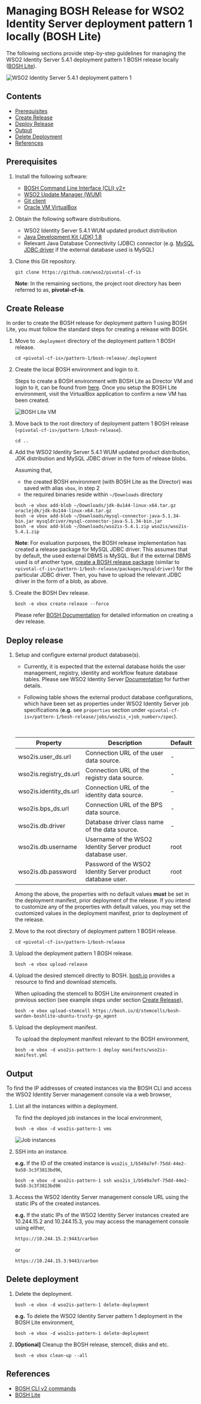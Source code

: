 # Managing BOSH Release for WSO2 Identity Server deployment pattern 1 locally (BOSH Lite)

The following sections provide step-by-step guidelines for managing the WSO2 Identity Server 5.4.1 deployment pattern 1
BOSH release locally ([BOSH Lite](https://bosh.io/docs/bosh-lite)).

![WSO2 Identity Server 5.4.1 deployment pattern 1](images/pattern-1.png)

## Contents

* [Prerequisites](#prerequisites)
* [Create Release](#create-release)
* [Deploy Release](#deploy-release)
* [Output](#output)
* [Delete Deployment](#delete-deployment)
* [References](#references)

## Prerequisites

1. Install the following software:

    - [BOSH Command Line Interface (CLI) v2+](https://bosh.io/docs/cli-v2.html)
    - [WSO2 Update Manager (WUM)](http://wso2.com/wum)
    - [Git client](https://git-scm.com/book/en/v2/Getting-Started-Installing-Git)
    - [Oracle VM VirtualBox](https://www.virtualbox.org/manual/ch02.html)
    
2. Obtain the following software distributions.

    - WSO2 Identity Server 5.4.1 WUM updated product distribution
    - [Java Development Kit (JDK) 1.8](http://www.oracle.com/technetwork/java/javase/downloads/jdk8-downloads-2133151.html)
    - Relevant Java Database Connectivity (JDBC) connector (e.g. [MySQL JDBC driver](https://dev.mysql.com/downloads/connector/j/5.1.html)
    if the external database used is MySQL)
    
3. Clone this Git repository.

    ```
    git clone https://github.com/wso2/pivotal-cf-is
    ```
    
   **Note**: In the remaining sections, the project root directory has been referred to as, **pivotal-cf-is**.

## Create Release

In order to create the BOSH release for deployment pattern 1 using BOSH Lite, you must follow the standard steps
for creating a release with BOSH.
 
1. Move to `.deployment` directory of the deployment pattern 1 BOSH release.

    ```
    cd <pivotal-cf-is>/pattern-1/bosh-release/.deployment
    ```   
    
2. Create the local BOSH environment and login to it.

    Steps to create a BOSH environment with BOSH Lite as Director VM and login to it, can be found from
    [here](http://bosh.io/docs/bosh-lite.html#install). Once you setup the BOSH Lite environment, visit the
    VirtualBox application to confirm a new VM has been created.
    
    ![BOSH Lite VM](images/bosh-lite.png)

3. Move back to the root directory of deployment pattern 1 BOSH release (`<pivotal-cf-is>/pattern-1/bosh-release`).

    ```
    cd ..
    ```

4. Add the WSO2 Identity Server 5.4.1 WUM updated product distribution, JDK distribution and MySQL JDBC driver in the form of release blobs.

    Assuming that,

   - the created BOSH environment (with BOSH Lite as the Director) was saved with alias `vbox`, in step 2
   - the required binaries reside within `~/Downloads` directory
    
    ```
    bosh -e vbox add-blob ~/Downloads/jdk-8u144-linux-x64.tar.gz oraclejdk/jdk-8u144-linux-x64.tar.gz
    bosh -e vbox add-blob ~/Downloads/mysql-connector-java-5.1.34-bin.jar mysqldriver/mysql-connector-java-5.1.34-bin.jar
    bosh -e vbox add-blob ~/Downloads/wso2is-5.4.1.zip wso2is/wso2is-5.4.1.zip
    ```
    
    **Note**: For evaluation purposes, the BOSH release implementation has created a release package for MySQL JDBC driver.
    This assumes that by default, the used external DBMS is MySQL. But if the external DBMS used is of another type, [create
    a BOSH release package](https://bosh.io/docs/packages.html) (similar to `<pivotal-cf-is>/pattern-1/bosh-release/packages/mysqldriver`) for the particular
    JDBC driver. Then, you have to upload the relevant JDBC driver in the form of a blob, as above.

5. Create the BOSH Dev release.

   ```
   bosh -e vbox create-release --force
   ```
   Please refer [BOSH Documentation](https://bosh.io/docs/create-release.html#dev-release) for detailed information on creating a dev release.
   
## Deploy release

1. Setup and configure external product database(s).

    - Currently, it is expected that the external database holds the user management, registry, identity and workflow feature database tables.
    Please see WSO2 Identity Server [Documentation](https://docs.wso2.com/display/IS541/Setting+Up+Separate+Databases+for+Clustering)
    for further details.

    - Following table shows the external product database configurations, which have been set as properties under WSO2 Identity Server job specifications
    (**e.g.** see `properties` section under `<pivotal-cf-is>/pattern-1/bosh-release/jobs/wso2is_<job_number>/spec`).
    
   <br>
   
   Property | Description | Default
   -------- | ----------- | -------
   wso2is.user_ds.url | Connection URL of the user data source. | -
   wso2is.registry_ds.url | Connection URL of the registry data source. | -
   wso2is.identity_ds.url | Connection URL of the identity data source. | -
   wso2is.bps_ds.url | Connection URL of the BPS data source. | -
   wso2is.db.driver | Database driver class name of the data source. | -
   wso2is.db.username | Username of the WSO2 Identity Server product database user. | root
   wso2is.db.password | Password of the WSO2 Identity Server product database user. | root
   
   Among the above, the properties with no default values **must** be set in the deployment manifest,
   prior deployment of the release.
   If you intend to customize any of the properties with default values, you may set the customized values
   in the deployment manifest, prior to deployment of the release.
   
2. Move to the root directory of deployment pattern 1 BOSH release.

    ```
    cd <pivotal-cf-is>/pattern-1/bosh-release
    ```
    
3. Upload the deployment pattern 1 BOSH release.

    ```
    bosh -e vbox upload-release
    ```

4. Upload the desired stemcell directly to BOSH. [bosh.io](http://bosh.io/stemcells) provides a resource to find and download stemcells.

    When uploading the stemcell to BOSH Lite environment created in previous section (see example steps under section [Create Release](#create-release)),
   
    ```
    bosh -e vbox upload-stemcell https://bosh.io/d/stemcells/bosh-warden-boshlite-ubuntu-trusty-go_agent
    ```
    
5. Upload the deployment manifest.

    To upload the deployment manifest relevant to the BOSH environment,
    
    ```
    bosh -e vbox -d wso2is-pattern-1 deploy manifests/wso2is-manifest.yml
    ```
  
## Output

To find the IP addresses of created instances via the BOSH CLI and access the WSO2 Identity Server management console via a web browser,

1. List all the instances within a deployment.
    
    To find the deployed job instances in the local environment,
    ```
    bosh -e vbox -d wso2is-pattern-1 vms
    ```
    
    ![Job instances](images/output.png)
    
2. SSH into an instance.

    **e.g.** If the ID of the created instance is `wso2is_1/b549a7ef-75dd-44e2-9a58-3c3f3813bd96`,
    
    ```
    bosh -e vbox -d wso2is-pattern-1 ssh wso2is_1/b549a7ef-75dd-44e2-9a58-3c3f3813bd96
    ```
    
3. Access the WSO2 Identity Server management console URL using the static IPs of the created instances.

    **e.g.** If the static IPs of the WSO2 Identity Server instances created are 10.244.15.2 and 10.244.15.3,
    you may access the management console using either,
    
    ```
    https://10.244.15.2:9443/carbon
    ```
    or
    ```
    https://10.244.15.3:9443/carbon
    ```
    
## Delete deployment

1. Delete the deployment.

    ```
    bosh -e vbox -d wso2is-pattern-1 delete-deployment
    ```
    
    **e.g.** To delete the WSO2 Identity Server pattern 1 deployment in the BOSH Lite environment,
    
    ```
    bosh -e vbox -d wso2is-pattern-1 delete-deployment
    ```

2. **[Optional]** Cleanup the BOSH release, stemcell, disks and etc.

    ```
    bosh -e vbox clean-up --all
    ```

## References

* [BOSH CLI v2 commands](https://bosh.io/docs/cli-v2.html)
* [BOSH Lite](https://bosh.io/docs/bosh-lite.html)

